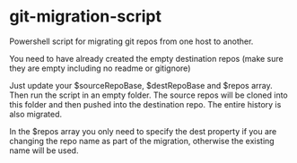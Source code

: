 # git-migration-script
Powershell script for migrating git repos from one host to another.

You need to have already created the empty destination repos (make sure they are empty including no readme or gitignore)

Just update your $sourceRepoBase, $destRepoBase and $repos array. Then run the script in an empty folder. The source repos will be cloned into this folder and then pushed into the destination repo. The entire history is also migrated.

In the $repos array you only need to specify the dest property if you are changing the repo name as part of the migration, otherwise the existing name will be used.
